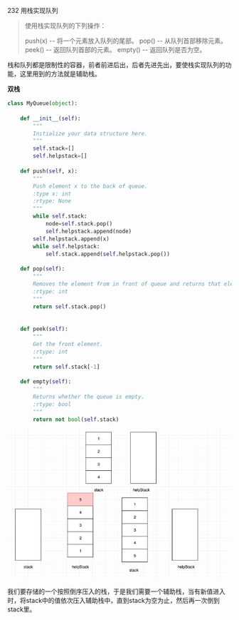 232 用栈实现队列

> 使用栈实现队列的下列操作：
>
> push(x) -- 将一个元素放入队列的尾部。
> pop() -- 从队列首部移除元素。
> peek() -- 返回队列首部的元素。
> empty() -- 返回队列是否为空。

栈和队列都是限制性的容器，前者前进后出，后者先进先出，要使栈实现队列的功能，这里用到的方法就是辅助栈。

**双栈**

```python
class MyQueue(object):

    def __init__(self):
        """
        Initialize your data structure here.
        """
        self.stack=[]
        self.helpstack=[]

    def push(self, x):
        """
        Push element x to the back of queue.
        :type x: int
        :rtype: None
        """
        while self.stack:
            node=self.stack.pop()
            self.helpstack.append(node)
        self.helpstack.append(x)
        while self.helpstack:
            self.stack.append(self.helpstack.pop())

    def pop(self):
        """
        Removes the element from in front of queue and returns that element.
        :rtype: int
        """
        return self.stack.pop()
        

    def peek(self):
        """
        Get the front element.
        :rtype: int
        """
        return self.stack[-1]

    def empty(self):
        """
        Returns whether the queue is empty.
        :rtype: bool
        """
        return not bool(self.stack)
```

![栈列示意图](https://github.com/azl397985856/leetcode/blob/master/assets/problems/232.implement-queue-using-stacks-4.jpg)

我们要存储的一个按照倒序压入的栈，于是我们需要一个辅助栈，当有新值进入时，将stack中的值依次压入辅助栈中，直到stack为空为止，然后再一次倒到stack里。